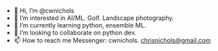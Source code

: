 - 👋 Hi, I’m @cwnichols
- 👀 I’m interested in AI/ML. Golf. Landscape photography.
- 🌱 I’m currently learning python, ensemble ML. 
- 💞️ I’m looking to collaborate on python dev.
- 📫 How to reach me Messenger: cwnichols. chrisnichols@gmail.com


